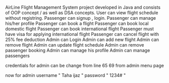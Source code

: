 AirLine Flight Management System project developed in Java  and consists of OOP concept / as well as DSA concepts. 
User can view flight schedule without registring. 
Passenger can signup , login. 
Passenger can manage his/her profile
Passenger can book a flight 
Passenger can book local domestic flight 
Passenger can book international flight 
Passenger must have visa for applying international flight 
Passenger can cancel flight with 25% fee deduction 
Admin can Login 
Admin can add new flight Admin can remove flight Admin can update flight schedule
Admin can remove passenger booking
Admin can manage his profile
Admin can manage passengers


credentials for admin can be change from line 65 69 from admin menu page

now for admin    username "   Taha ijaz " password "   1234# "
